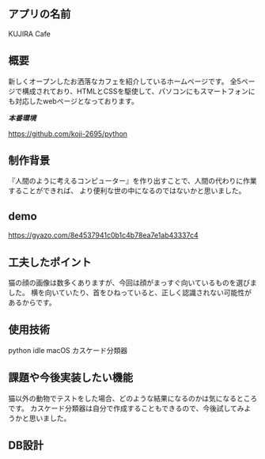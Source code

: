 
## アプリの名前
 
KUJIRA Cafe
 
## 概要
 
新しくオープンしたお洒落なカフェを紹介しているホームページです。
全5ページで構成されており、HTMLとCSSを駆使して、パソコンにもスマートフォンにも対応したwebページとなっております。


***本番環境***
 
 https://github.com/koji-2695/python
 
## 制作背景

『人間のように考えるコンピューター』を作り出すことで、人間の代わりに作業することができれば、
より便利な世の中になるのではないかと思いました。
 
## demo

https://gyazo.com/8e4537941c0b1c4b78ea7e1ab43337c4

## 工夫したポイント

猫の顔の画像は数多くありますが、今回は顔がまっすぐ向いているものを選びました。
横を向いていたり、首をひねっていると、正しく認識されない可能性があるからです。

## 使用技術

python idle macOS カスケード分類器


## 課題や今後実装したい機能

猫以外の動物でテストをした場合、どのような結果になるのかは気になるところです。
カスケード分類器は自分で作成することもできるので、今後試してみようかと思いました。


## DB設計



 

 
